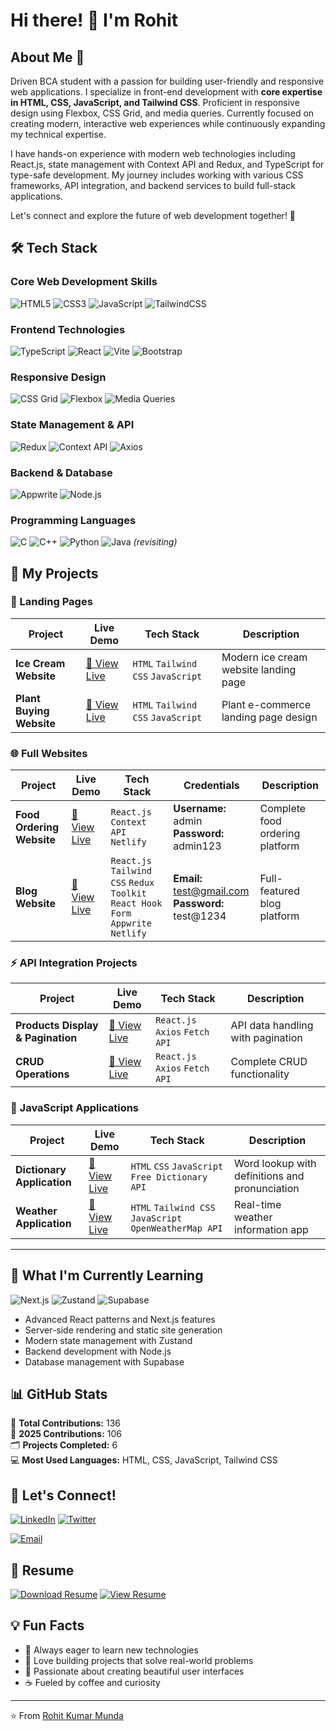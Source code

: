 # Hi there! 👋 I'm Rohit

## About Me 🚀

Driven BCA student with a passion for building user-friendly and responsive web applications. I specialize in front-end development with **core expertise in HTML, CSS, JavaScript, and Tailwind CSS**. Proficient in responsive design using Flexbox, CSS Grid, and media queries. Currently focused on creating modern, interactive web experiences while continuously expanding my technical expertise.

I have hands-on experience with modern web technologies including React.js, state management with Context API and Redux, and TypeScript for type-safe development. My journey includes working with various CSS frameworks, API integration, and backend services to build full-stack applications.

Let's connect and explore the future of web development together! 🌟

## 🛠️ Tech Stack

### Core Web Development Skills
![HTML5](https://img.shields.io/badge/HTML5-E34F26?style=for-the-badge&logo=html5&logoColor=white)
![CSS3](https://img.shields.io/badge/CSS3-1572B6?style=for-the-badge&logo=css3&logoColor=white)
![JavaScript](https://img.shields.io/badge/JavaScript-F7DF1E?style=for-the-badge&logo=javascript&logoColor=black)
![TailwindCSS](https://img.shields.io/badge/Tailwind_CSS-38B2AC?style=for-the-badge&logo=tailwind-css&logoColor=white)

### Frontend Technologies
![TypeScript](https://img.shields.io/badge/TypeScript-007ACC?style=for-the-badge&logo=typescript&logoColor=white)
![React](https://img.shields.io/badge/React-20232A?style=for-the-badge&logo=react&logoColor=61DAFB)
![Vite](https://img.shields.io/badge/Vite-646CFF?style=for-the-badge&logo=vite&logoColor=white)
![Bootstrap](https://img.shields.io/badge/Bootstrap-563D7C?style=for-the-badge&logo=bootstrap&logoColor=white)

### Responsive Design
![CSS Grid](https://img.shields.io/badge/CSS_Grid-1572B6?style=for-the-badge&logo=css3&logoColor=white)
![Flexbox](https://img.shields.io/badge/Flexbox-1572B6?style=for-the-badge&logo=css3&logoColor=white)
![Media Queries](https://img.shields.io/badge/Media_Queries-1572B6?style=for-the-badge&logo=css3&logoColor=white)

### State Management & API
![Redux](https://img.shields.io/badge/Redux-593D88?style=for-the-badge&logo=redux&logoColor=white)
![Context API](https://img.shields.io/badge/Context_API-20232A?style=for-the-badge&logo=react&logoColor=61DAFB)
![Axios](https://img.shields.io/badge/Axios-5A29E4?style=for-the-badge&logo=axios&logoColor=white)

### Backend & Database
![Appwrite](https://img.shields.io/badge/Appwrite-FD366E?style=for-the-badge&logo=appwrite&logoColor=white)
![Node.js](https://img.shields.io/badge/Node.js-43853D?style=for-the-badge&logo=node.js&logoColor=white)


### Programming Languages
![C](https://img.shields.io/badge/C-00599C?style=for-the-badge&logo=c&logoColor=white)
![C++](https://img.shields.io/badge/C++-00599C?style=for-the-badge&logo=c%2B%2B&logoColor=white)
![Python](https://img.shields.io/badge/Python-3776AB?style=for-the-badge&logo=python&logoColor=white)
![Java](https://img.shields.io/badge/Java-ED8B00?style=for-the-badge&logo=openjdk&logoColor=white) *(revisiting)*

## 🚀 My Projects

### 🎨 Landing Pages
| Project | Live Demo | Tech Stack | Description |
|---------|-----------|-----------|-------------|
| **Ice Cream Website** | [🔗 View Live](https://ice-cream-website-landing-page.netlify.app/) | `HTML` `Tailwind CSS` `JavaScript` | Modern ice cream website landing page |
| **Plant Buying Website** | [🔗 View Live](https://plant-website-landing-page.netlify.app/) | `HTML` `Tailwind CSS` `JavaScript` | Plant e-commerce landing page design |

### 🌐 Full Websites
| Project | Live Demo | Tech Stack | Credentials | Description |
|---------|-----------|-----------|-------------|-------------|
| **Food Ordering Website** | [🔗 View Live](https://online-food-ordering-website-by-rohit.netlify.app/) | `React.js` `Context API` `Netlify` | **Username:** admin<br>**Password:** admin123 | Complete food ordering platform |
| **Blog Website** | [🔗 View Live](https://blog-website-by-rohit.netlify.app/) | `React.js` `Tailwind CSS` `Redux Toolkit` `React Hook Form` `Appwrite` `Netlify` | **Email:** test@gmail.com<br>**Password:** test@1234 | Full-featured blog platform |

### ⚡ API Integration Projects
| Project | Live Demo | Tech Stack | Description |
|---------|-----------|-----------|-------------|
| **Products Display & Pagination** | [🔗 View Live](https://api-handling-and-pagination-by-rohit.netlify.app/) | `React.js` `Axios` `Fetch API` | API data handling with pagination |
| **CRUD Operations** | [🔗 View Live](https://api-crud-operartion-by-rohit.netlify.app/) | `React.js` `Axios` `Fetch API` | Complete CRUD functionality |

### 📱 JavaScript Applications
| Project | Live Demo | Tech Stack | Description |
|---------|-----------|-----------|-------------|
| **Dictionary Application** | [🔗 View Live](#) | `HTML` `CSS` `JavaScript` `Free Dictionary API` | Word lookup with definitions and pronunciation |
| **Weather Application** | [🔗 View Live](#) | `HTML` `Tailwind CSS` `JavaScript` `OpenWeatherMap API` | Real-time weather information app |

---

## 🌱 What I'm Currently Learning

![Next.js](https://img.shields.io/badge/Next.js-000000?style=for-the-badge&logo=nextdotjs&logoColor=white)
![Zustand](https://img.shields.io/badge/Zustand-FF6B35?style=for-the-badge&logo=react&logoColor=white)
![Supabase](https://img.shields.io/badge/Supabase-3ECF8E?style=for-the-badge&logo=supabase&logoColor=white)

- Advanced React patterns and Next.js features
- Server-side rendering and static site generation
- Modern state management with Zustand
- Backend development with Node.js
- Database management with Supabase

## 📊 GitHub Stats

🚀 **Total Contributions:** 136  
📅 **2025 Contributions:** 106  
🗂️ **Projects Completed:** 6  
💻 **Most Used Languages:** HTML, CSS, JavaScript, Tailwind CSS

## 🤝 Let's Connect!

[![LinkedIn](https://img.shields.io/badge/LinkedIn-0077B5?style=for-the-badge&logo=linkedin&logoColor=white)](https://www.linkedin.com/in/rohitkumarmunda)
[![Twitter](https://img.shields.io/badge/Twitter-1DA1F2?style=for-the-badge&logo=twitter&logoColor=white)](https://twitter.com/RohitKumar89907)
<!--[![Portfolio](https://img.shields.io/badge/Portfolio-FF5722?style=for-the-badge&logo=todoist&logoColor=white)](https://yourportfolio.com)-->
[![Email](https://img.shields.io/badge/Gmail-D14836?style=for-the-badge&logo=gmail&logoColor=white)](mailto:rohit.dev14818@gmail.com)

## 📄 Resume

[![Download Resume](https://img.shields.io/badge/Download_Resume-4285F4?style=for-the-badge&logo=googledrive&logoColor=white)](https://drive.google.com/uc?export=download&id=1-hH0dZf7fISpgIkSLxKPc1BKhyEjt6ne)
[![View Resume](https://img.shields.io/badge/View_Resume-34A853?style=for-the-badge&logo=googledrive&logoColor=white)](https://drive.google.com/file/d/1-hH0dZf7fISpgIkSLxKPc1BKhyEjt6ne/view?usp=drive_link)

## 💡 Fun Facts

- 🎯 Always eager to learn new technologies
- 🚀 Love building projects that solve real-world problems  
- 🎨 Passionate about creating beautiful user interfaces
- ☕ Fueled by coffee and curiosity

---

⭐️ From [Rohit Kumar Munda](https://github.com/RohitMunda07)
